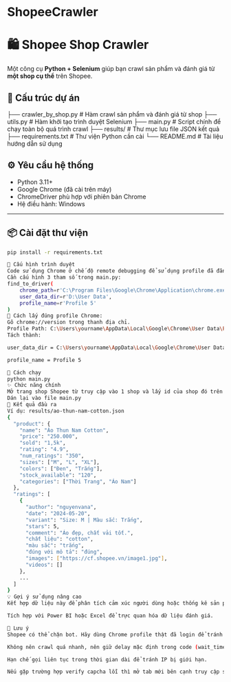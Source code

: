 # ShopeeCrawler
# 🛍️ Shopee Shop Crawler

Một công cụ **Python + Selenium** giúp bạn crawl sản phẩm và đánh giá từ **một shop cụ thể** trên Shopee.

## 📁 Cấu trúc dự án

├── crawler_by_shop.py # Hàm crawl sản phẩm và đánh giá từ shop
├── utils.py # Hàm khởi tạo trình duyệt Selenium
├── main.py # Script chính để chạy toàn bộ quá trình crawl
├── results/ # Thư mục lưu file JSON kết quả
├── requirements.txt # Thư viện Python cần cài
└── README.md # Tài liệu hướng dẫn sử dụng

## ⚙️ Yêu cầu hệ thống

- Python 3.11+
- Google Chrome (đã cài trên máy)
- ChromeDriver phù hợp với phiên bản Chrome
- Hệ điều hành: Windows

---

## 📦 Cài đặt thư viện

```bash
pip install -r requirements.txt

🧰 Cấu hình trình duyệt
Code sử dụng Chrome ở chế độ remote debugging để sử dụng profile đã đăng nhập.
Cần cấu hình 3 tham số trong main.py:
find_to_driver(
    chrome_path=r'C:\Program Files\Google\Chrome\Application\chrome.exe',  # Đường dẫn Chrome
    user_data_dir=r'D:\User Data',                                          # Thư mục user data của Chrome
    profile_name=r'Profile 5'                                               # Tên profile bạn đang dùng để đăng nhập Shopee
)
🔑 Cách lấy đúng profile Chrome:
Gõ chrome://version trong thanh địa chỉ.
Profile Path: C:\Users\yourname\AppData\Local\Google\Chrome\User Data\Profile 5
Tách thành:

user_data_dir = C:\Users\yourname\AppData\Local\Google\Chrome\User Data

profile_name = Profile 5

🚀 Cách chạy
python main.py
✨ Chức năng chính
Mở trang shop Shopee từ truy cập vào 1 shop và lấy id của shop đó trên url
Dán lại vào file main.py
📝 Kết quả đầu ra
Ví dụ: results/ao-thun-nam-cotton.json
{
  "product": {
    "name": "Áo Thun Nam Cotton",
    "price": "250.000",
    "sold": "1,5k",
    "rating": "4.9",
    "num_ratings": "350",
    "sizes": ["M", "L", "XL"],
    "colors": ["Đen", "Trắng"],
    "stock_available": "120",
    "categories": ["Thời Trang", "Áo Nam"]
  },
  "ratings": [
    {
      "author": "nguyenvana",
      "date": "2024-05-20",
      "variant": "Size: M | Màu sắc: Trắng",
      "stars": 5,
      "comment": "Áo đẹp, chất vải tốt.",
      "chất liệu": "cotton",
      "màu sắc": "trắng",
      "đúng với mô tả": "đúng",
      "images": ["https://cf.shopee.vn/image1.jpg"],
      "videos": []
    },
    ...
  ]
}
💡 Gợi ý sử dụng nâng cao
Kết hợp dữ liệu này để phân tích cảm xúc người dùng hoặc thống kê sản phẩm theo phân loại.

Tích hợp với Power BI hoặc Excel để trực quan hóa dữ liệu đánh giá.

🛑 Lưu ý
Shopee có thể chặn bot. Hãy dùng Chrome profile thật đã login để tránh CAPTCHA.

Không nên crawl quá nhanh, nên giữ delay mặc định trong code (wait_time ≥ 2s).

Hạn chế gọi liên tục trong thời gian dài để tránh IP bị giới hạn.

Nếu gặp trường hợp verify capcha lỗi thì mở tab mới bên cạnh truy cập shopee.vn để thao tác vượt capcha, vượt thành công tắt web chạy lại code

